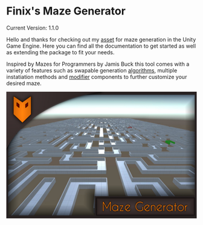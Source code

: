  # Finix's Maze Generator

Current Version: 1.1.0

Hello and thanks for checking out my [asset](https://u3d.as/385Q) for maze generation in the Unity Game Engine. Here you can find all the documentation to get started as well as extending the package to fit your needs.

Inspired by Mazes for Programmers by Jamis Buck this tool comes with a variety of features such as swapable generation [algorithms](./scripting_reference/algorithms.md), multiple instatiation methods and [modifier](./scripting_reference/modifiers.md) components to further customize your desired maze.

![KeyBanner](./imgs/Maze%20Generator%20Key%20Image.jpeg)